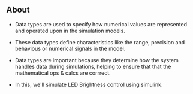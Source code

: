 ## About

- Data types are used to specify how numerical values are represented and operated upon in the simulation models.
- These data types define characteristics like the range, precision and behavious or numerical signals in the model.
- Data types are important because they determine how the system handles data during simulations, helping to ensure that that the mathematical ops & calcs are corrrect.

- In this, we'll simulate LED Brightness control using simulink.